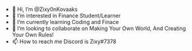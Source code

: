 - 👋 Hi, I’m @Zixy0nKovaaks
- 👀 I’m interested in Finance Student/Learner 
- 🌱 I’m currently learning Coding and Finace
- 💞️ I’m looking to collaborate on Making Your Own World, And Creating Your Own Rules!
- 📫 How to reach me Discord is Zixy#7378

<!---
Zixy0nKovaaks/Zixy0nKovaaks is a ✨ special ✨ repository because its `README.md` (this file) appears on your GitHub profile.
You can click the Preview link to take a look at your changes.
--->
